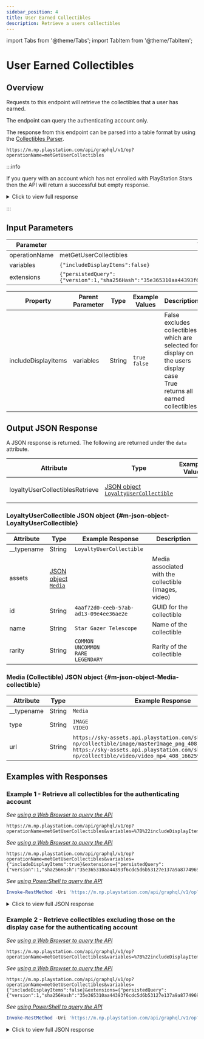 ```yaml
---
sidebar_position: 4
title: User Earned Collectibles
description: Retrieve a users collectibles
---
```


import Tabs from '@theme/Tabs';
import TabItem from '@theme/TabItem';

# User Earned Collectibles

## Overview

Requests to this endpoint will retrieve the collectibles that a user has earned.

The endpoint can query the authenticating account only.

The response from this endpoint can be parsed into a table format by using the [Collectibles Parser](../misc/collectibles-parser.md).

    https://m.np.playstation.com/api/graphql/v1/op?operationName=metGetUserCollectibles

:::info

If you query with an account which has not enrolled with PlayStation Stars then the API will return a successful but empty response.

<details><summary>Click to view full response</summary>

```json
{
  "data": {
    "loyaltyUserCollectiblesRetrieve": []
  }
}
```

</details>

:::

## Input Parameters

| Parameter | Value |
| --- | --- |
| operationName | metGetUserCollectibles |
| variables | `{"includeDisplayItems":false}` |
| extensions | `{"persistedQuery":{"version":1,"sha256Hash":"35e365310aa44393f6cdc5d6b53127e137a9a87749692ca3c4c3c49dca92c4ba"}}` |

| Property | Parent Parameter | Type | Example Values | Description | Required |
| --- | --- | --- | --- | --- | --- |
| includeDisplayItems | variables | String | `true`<br/>`false` | False excludes collectibles which are selected for display on the users display case<br/>True returns all earned collectibles | Yes |

## Output JSON Response

A JSON response is returned. The following are returned under the `data` attribute.

| Attribute | Type | Example Value | Description |
| --- | --- |--- | --- | 
| loyaltyUserCollectiblesRetrieve | [JSON object<br/>`LoyaltyUserCollectible`](#m-json-object-LoyaltyUserCollectible) | | Contains the users collectibles

### LoyaltyUserCollectible JSON object {#m-json-object-LoyaltyUserCollectible}

| Attribute | Type | Example Response | Description |
| --- | --- |--- | --- |
| __typename | String | `LoyaltyUserCollectible` |
| assets | [JSON object<br/>`Media`](#m-json-object-Media-collectible) | | Media associated with the collectible (images, video)
| id | String | `4aaf72d0-ceeb-57ab-ad13-09e4ee36ae2e` | GUID for the collectible
| name | String | `Star Gazer Telescope` | Name of the collectible
| rarity | String | `COMMON`<br/>`UNCOMMON`<br/>`RARE`<br/>`LEGENDARY` | Rarity of the collectible

### Media (Collectible) JSON object {#m-json-object-Media-collectible}

| Attribute | Type | Example Response | Description |
| --- | --- |--- | --- |
| __typename | String | `Media` |
| type | String | `IMAGE`<br/>`VIDEO` | The media type
| url | String | `https://sky-assets.api.playstation.com/sky/p1-np/collectible/image/masterImage_png_408_1664306310803.png`<br/>`https://sky-assets.api.playstation.com/sky/p1-np/collectible/video/video_mp4_408_1662591675454.mp4` | URL for the media


## Examples with Responses

### Example 1 - Retrieve all collectibles for the authenticating account

<Tabs>
<TabItem value="example1-encoded-url" label="Encoded URL">

_See [using a Web Browser to query the API](../query-api#web-browser)_

    https://m.np.playstation.com/api/graphql/v1/op?operationName=metGetUserCollectibles&variables=%7B%22includeDisplayItems%22%3Atrue%7D&extensions=%7B%22persistedQuery%22%3A%7B%22version%22%3A1%2C%22sha256Hash%22%3A%2235e365310aa44393f6cdc5d6b53127e137a9a87749692ca3c4c3c49dca92c4ba%22%7D%7D

</TabItem>

<TabItem value="example1-raw-url" label="Raw URL">

_See [using a Web Browser to query the API](../query-api#web-browser)_

    https://m.np.playstation.com/api/graphql/v1/op?operationName=metGetUserCollectibles&variables={"includeDisplayItems":true}&extensions={"persistedQuery":{"version":1,"sha256Hash":"35e365310aa44393f6cdc5d6b53127e137a9a87749692ca3c4c3c49dca92c4ba"}}

</TabItem>

<TabItem value="example1-raw-pwsh" label="PowerShell">

_See [using PowerShell to query the API](../query-api#powershell-7)_

```powershell
Invoke-RestMethod -Uri 'https://m.np.playstation.com/api/graphql/v1/op?operationName=metGetUserCollectibles&variables={"includeDisplayItems":true}&extensions={"persistedQuery":{"version":1,"sha256Hash":"35e365310aa44393f6cdc5d6b53127e137a9a87749692ca3c4c3c49dca92c4ba"}}' -Authentication Bearer -Token $token
```

</TabItem>

</Tabs>

<details><summary>Click to view full JSON response</summary>

```json
{
  "data": {
    "loyaltyUserCollectiblesRetrieve": [
      {
        "__typename": "LoyaltyUserCollectible",
        "assets": [
          {
            "__typename": "Media",
            "type": "IMAGE",
            "url": "https://sky-assets.api.playstation.com/sky/p1-np/collectible/image/masterImage_png_408_1664306310803.png"
          },
          {
            "__typename": "Media",
            "type": "VIDEO",
            "url": "https://sky-assets.api.playstation.com/sky/p1-np/collectible/video/video_mp4_408_1662591675454.mp4"
          }
        ],
        "id": "4aaf72d0-ceeb-57ab-ad13-09e4ee36ae2e",
        "name": "Star Gazer Telescope",
        "rarity": "COMMON"
      },
      {
        "__typename": "LoyaltyUserCollectible",
        "assets": [
          {
            "__typename": "Media",
            "type": "IMAGE",
            "url": "https://sky-assets.api.playstation.com/sky/p1-np/collectible/image/masterImage_png_428_1663345652984.png"
          },
          {
            "__typename": "Media",
            "type": "VIDEO",
            "url": "https://sky-assets.api.playstation.com/sky/p1-np/collectible/video/video_mp4_428_1663345660772.mp4"
          }
        ],
        "id": "88d25cfa-26ad-572a-9335-a32b9bcabe13",
        "name": "PlayStation Tech Demo Tyrannosaurus Rex ",
        "rarity": "UNCOMMON"
      }
    ]
  }
}
```

</details>

### Example 2 - Retrieve collectibles excluding those on the display case for the authenticating account

<Tabs>
<TabItem value="example2-encoded-url" label="Encoded URL">

_See [using a Web Browser to query the API](../query-api#web-browser)_

    https://m.np.playstation.com/api/graphql/v1/op?operationName=metGetUserCollectibles&variables=%7B%22includeDisplayItems%22%3Afalse%7D&extensions=%7B%22persistedQuery%22%3A%7B%22version%22%3A1%2C%22sha256Hash%22%3A%2235e365310aa44393f6cdc5d6b53127e137a9a87749692ca3c4c3c49dca92c4ba%22%7D%7D

</TabItem>

<TabItem value="example2-raw-url" label="Raw URL">

_See [using a Web Browser to query the API](../query-api#web-browser)_

    https://m.np.playstation.com/api/graphql/v1/op?operationName=metGetUserCollectibles&variables={"includeDisplayItems":false}&extensions={"persistedQuery":{"version":1,"sha256Hash":"35e365310aa44393f6cdc5d6b53127e137a9a87749692ca3c4c3c49dca92c4ba"}}

</TabItem>

<TabItem value="example2-raw-pwsh" label="PowerShell">

_See [using PowerShell to query the API](../query-api#powershell-7)_

```powershell
Invoke-RestMethod -Uri 'https://m.np.playstation.com/api/graphql/v1/op?operationName=metGetUserCollectibles&variables={"includeDisplayItems":false}&extensions={"persistedQuery":{"version":1,"sha256Hash":"35e365310aa44393f6cdc5d6b53127e137a9a87749692ca3c4c3c49dca92c4ba"}}' -Authentication Bearer -Token $token
```

</TabItem>

</Tabs>

<details><summary>Click to view full JSON response</summary>

```json
{
  "data": {
    "loyaltyUserCollectiblesRetrieve": []
  }
}
```

</details>